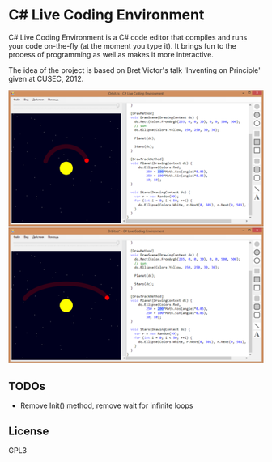 ﻿# C# Live Coding Environment

C# Live Coding Environment is a C# code editor that compiles and runs your code on-the-fly (at the moment you type it). It brings fun to the process of programming as well as makes it more interactive.

The idea of the project is based on Bret Victor's talk 'Inventing on Principle' given at CUSEC, 2012.

<img src="Docs/screenshot1.png" width="800">
</br>
<img src="Docs/screenshot2.png" width="800">

TODOs
----
 - Remove Init() method, remove wait for infinite loops

License
----
GPL3
